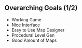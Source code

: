 ## Overarching Goals (1/2)
* Working Game
* Nice Interface
* Easy to Use Map Designer
* Procedural Level Gen
* Good Amount of Maps

